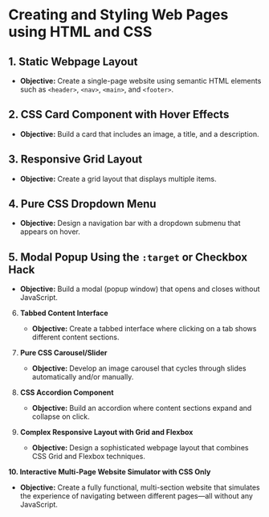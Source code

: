 # Creating and Styling Web Pages using HTML and CSS

## 1. **Static Webpage Layout**

- **Objective:** Create a single-page website using semantic HTML elements such as `<header>`, `<nav>`, `<main>`, and `<footer>`.

## 2. **CSS Card Component with Hover Effects**

- **Objective:** Build a card that includes an image, a title, and a description.

## 3. **Responsive Grid Layout**

- **Objective:** Create a grid layout that displays multiple items.

## 4. **Pure CSS Dropdown Menu**

- **Objective:** Design a navigation bar with a dropdown submenu that appears on hover.

## 5. **Modal Popup Using the `:target` or Checkbox Hack**

- **Objective:** Build a modal (popup window) that opens and closes without JavaScript.

6. **Tabbed Content Interface**

   - **Objective:** Create a tabbed interface where clicking on a tab shows different content sections.

7. **Pure CSS Carousel/Slider**

   - **Objective:** Develop an image carousel that cycles through slides automatically and/or manually.

8. **CSS Accordion Component**

   - **Objective:** Build an accordion where content sections expand and collapse on click.

9. **Complex Responsive Layout with Grid and Flexbox**

   - **Objective:** Design a sophisticated webpage layout that combines CSS Grid and Flexbox techniques.

**10. Interactive Multi-Page Website Simulator with CSS Only**

- **Objective:** Create a fully functional, multi-section website that simulates the experience of navigating between different pages—all without any JavaScript.
